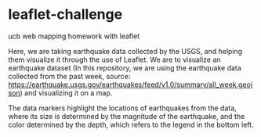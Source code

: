 # leaflet-challenge
ucb web mapping homework with leaflet

Here, we are taking earthquake data collected by the USGS, and helping them visualize it through the use of Leaflet. We are to visualize an earthquake dataset (In this repository, we are using the earthquake data collected from the past week, source: https://earthquake.usgs.gov/earthquakes/feed/v1.0/summary/all_week.geojson) and visualizing it on a map. 

The data markers highlight the locations of earthquakes from the data, where its size is determined by the magnitude of the earthquake, and the color determined by the depth, which refers to the legend in the bottom left.
